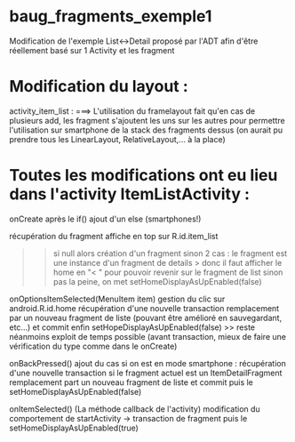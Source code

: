baug_fragments_exemple1
=======================

Modification de l'exemple List&lt;->Detail proposé par l'ADT afin d'être réellement basé sur 1 Activity et les fragment


Modification du layout :
========================
activity_item_list :
<fragment /> ===> <FrameLayout />
L'utilisation du framelayout fait qu'en cas de plusieurs add, les fragment s'ajoutent les uns sur les autres
pour permettre l'utilisation sur smartphone de la stack des fragments dessus (on aurait pu prendre tous les LinearLayout, RelativeLayout,... à la place)

Toutes les modifications ont eu lieu dans l'activity ItemListActivity :
=======================================================================

onCreate
après le if()
ajout d'un else (smartphones!)
>>
récupération du fragment affiche en top sur R.id.item_list
>> si null
   alors création d'un fragment
>> sinon 2 cas :
   le fragment est une instance d'un fragment de details > donc il faut afficher le home en "< " pour pouvoir revenir sur le fragment de list
   sinon pas la peine, on met setHomeDisplayAsUpEnabled(false)


onOptionsItemSelected(MenuItem item)
gestion du clic sur android.R.id.home
    récupération d'une nouvelle transaction
    remplacement par un nouveau fragment de liste (pouvant être amélioré en sauvegardant, etc...)
    et commit
    enfin setHopeDisplayAsUpEnabled(false) >> reste néanmoins exploit de temps possible (avant transaction, mieux de faire une vérification du type comme dans le onCreate)
    
onBackPressed()
ajout du cas si on est en mode smartphone :
    récupération d'une nouvelle transaction si le fragment actuel est un ItemDetailFragment
    remplacement part un nouveau fragment de liste
    et commit
    puis le setHomeDisplayAsUpEnabled(false)

onItemSelected() (La méthode callback de l'activity)
modification du comportement de startActivity -> transaction de fragment
    puis le setHomeDisplayAsUpEnabled(true)
